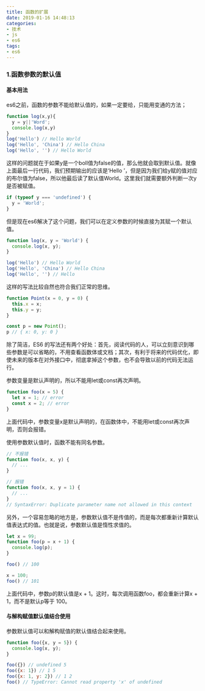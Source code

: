 ```yaml
---
title: 函数的扩展
date: 2019-01-16 14:48:13
categories:
- 技术
- js
- es6
tags:
- es6
---
```


### 1.函数参数的默认值

#### 基本用法

es6之前，函数的参数不能给默认值的，如果一定要给，只能用变通的方法；

```javascript
function log(x,y){
  y = y||'Word';
  console.log(x,y)
}
log('Hello') // Hello World
log('Hello', 'China') // Hello China
log('Hello', '') // Hello World
```

这样的问题就在于如果y是一个boll值为false的值，那么他就会取到默认值。就像上面最后一行代码，我们预期输出的应该是‘Hello ’，但是因为我们给y赋的值对应的布尔值为false，所以他最后读了默认值World。这里我们就需要额外判断一次y是否被赋值。

```JavaScript
if (typeof y === 'undefined') {
  y = 'World';
}
```

但是现在es6解决了这个问题，我们可以在定义参数的时候直接为其赋一个默认值。

```JavaScript
function log(x, y = 'World') {
  console.log(x, y);
}

log('Hello') // Hello World
log('Hello', 'China') // Hello China
log('Hello', '') // Hello
```

这样的写法比较自然也符合我们正常的思维。

```JavaScript
function Point(x = 0, y = 0) {
  this.x = x;
  this.y = y;
}

const p = new Point();
p // { x: 0, y: 0 }
```

除了简洁，ES6 的写法还有两个好处：首先，阅读代码的人，可以立刻意识到哪些参数是可以省略的，不用查看函数体或文档；其次，有利于将来的代码优化，即使未来的版本在对外接口中，彻底拿掉这个参数，也不会导致以前的代码无法运行。

参数变量是默认声明的，所以不能用let或const再次声明。

```JavaScript
function foo(x = 5) {
  let x = 1; // error
  const x = 2; // error
}
```

上面代码中，参数变量x是默认声明的，在函数体中，不能用let或const再次声明，否则会报错。

使用参数默认值时，函数不能有同名参数。

```JavaScript
// 不报错
function foo(x, x, y) {
  // ...
}

// 报错
function foo(x, x, y = 1) {
  // ...
}
// SyntaxError: Duplicate parameter name not allowed in this context

```

另外，一个容易忽略的地方是，参数默认值不是传值的，而是每次都重新计算默认值表达式的值。也就是说，参数默认值是惰性求值的。

```JavaScript
let x = 99;
function foo(p = x + 1) {
  console.log(p);
}

foo() // 100

x = 100;
foo() // 101
```

上面代码中，参数p的默认值是x + 1。这时，每次调用函数foo，都会重新计算x + 1，而不是默认p等于 100。

#### 与解构赋值默认值结合使用

参数默认值可以和解构赋值的默认值结合起来使用。

```JavaScript
function foo({x, y = 5}) {
  console.log(x, y);
}

foo({}) // undefined 5
foo({x: 1}) // 1 5
foo({x: 1, y: 2}) // 1 2
foo() // TypeError: Cannot read property 'x' of undefined
```
